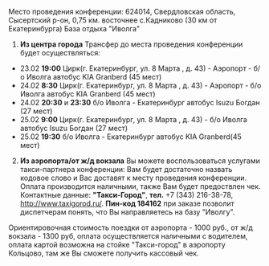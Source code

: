Место проведения конференции: 624014, Свердловская область, Сысертский р-он, 0,75 км. восточнее с.Кадниково (30 км от Екатеринбурга)
База отдыха "Иволга"

1. **Из центра города**
Трансфер до места проведения конференции будет осуществляться:

- ­23.02 **19:00** Цирк(г. Екатеринбург,  ул. 8 Марта , д. 43) - Аэропорт - б/о Иволга автобус KIA Granberd (45 мест)
- 24.02 **8:30** Цирк(г. Екатеринбург,  ул. 8 Марта , д. 43) - Аэропорт -  б/о Иволга автобус KIA Granberd (45 мест)
- 24.02 **20:30** и **23:30** б/о Иволга - Екатеринбург автобус Isuzu Богдан (27 мест)
- 25.02 **9:00** Цирк(г. Екатеринбург,  ул. 8 Марта , д. 43) - б/о Иволга автобус Isuzu Богдан (27 мест)
- 25.02 **19:30** б/о Иволга - Екатеринбург автобус KIA Granberd(45 мест)  


2. **Из аэропорта/от ж/д вокзала**
Вы можете воспользоваться услугами такси-партнера конференции: Вам будет достаточно назвать кодовое слово и Вас доставят к месту проведения конференции. Оплата производится наличными, также Вам будет предоствлен чек.
Контактные данные: **"Такси-Город"**, **тел.** +7 (343) 216-38-78, http://www.taxigorod.ru/. **Пин-код 184162** при заказе позволит  диспетчерам понять, что Вы направляетесь на базу "Иволгу". 

Ориентировочная стоимость поездки от аэропорта - 1000 руб., от ж/д вокзала - 1300  руб, оплата осуществляется наличными с водителем, оплата картой возможна на стойке "Такси-город" в аэропорту Кольцово, там же Вы сможете получить кассовый чек.
